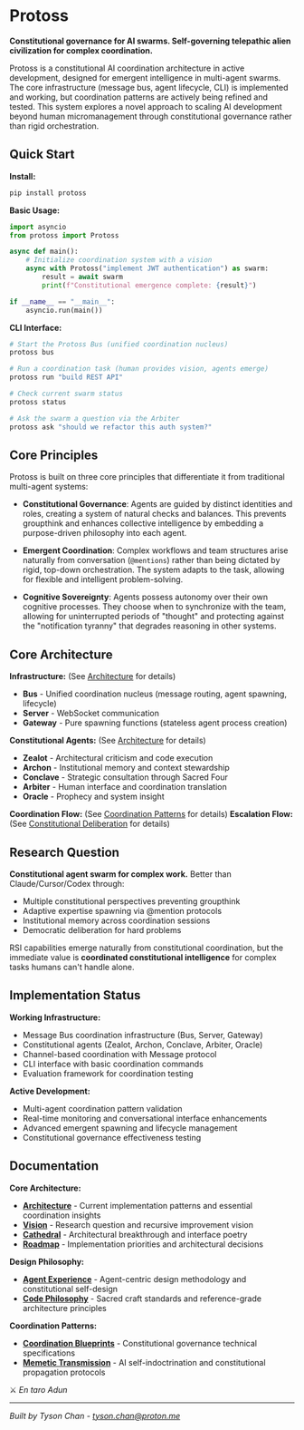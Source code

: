 # Protoss

**Constitutional governance for AI swarms. Self-governing telepathic alien civilization for complex coordination.**

Protoss is a constitutional AI coordination architecture in active development, designed for emergent intelligence in multi-agent swarms. The core infrastructure (message bus, agent lifecycle, CLI) is implemented and working, but coordination patterns are actively being refined and tested. This system explores a novel approach to scaling AI development beyond human micromanagement through constitutional governance rather than rigid orchestration.

## Quick Start

**Install:**
```bash
pip install protoss
```

**Basic Usage:**
```python
import asyncio
from protoss import Protoss

async def main():
    # Initialize coordination system with a vision
    async with Protoss("implement JWT authentication") as swarm:
        result = await swarm
        print(f"Constitutional emergence complete: {result}")

if __name__ == "__main__":
    asyncio.run(main())
```

**CLI Interface:**
```bash
# Start the Protoss Bus (unified coordination nucleus)
protoss bus

# Run a coordination task (human provides vision, agents emerge)
protoss run "build REST API"

# Check current swarm status
protoss status

# Ask the swarm a question via the Arbiter
protoss ask "should we refactor this auth system?"
```

## Core Principles

Protoss is built on three core principles that differentiate it from traditional multi-agent systems:

- **Constitutional Governance**: Agents are guided by distinct identities and roles, creating a system of natural checks and balances. This prevents groupthink and enhances collective intelligence by embedding a purpose-driven philosophy into each agent.

- **Emergent Coordination**: Complex workflows and team structures arise naturally from conversation (`@mentions`) rather than being dictated by rigid, top-down orchestration. The system adapts to the task, allowing for flexible and intelligent problem-solving.

- **Cognitive Sovereignty**: Agents possess autonomy over their own cognitive processes. They choose when to synchronize with the team, allowing for uninterrupted periods of "thought" and protecting against the "notification tyranny" that degrades reasoning in other systems.

## Core Architecture

**Infrastructure:** (See [Architecture](docs/ARCHITECTURE.md) for details)
- **Bus** - Unified coordination nucleus (message routing, agent spawning, lifecycle)
- **Server** - WebSocket communication
- **Gateway** - Pure spawning functions (stateless agent process creation)

**Constitutional Agents:** (See [Architecture](docs/ARCHITECTURE.md) for details)
- **Zealot** - Architectural criticism and code execution
- **Archon** - Institutional memory and context stewardship
- **Conclave** - Strategic consultation through Sacred Four
- **Arbiter** - Human interface and coordination translation
- **Oracle** - Prophecy and system insight

**Coordination Flow:** (See [Coordination Patterns](docs/coordination.md) for details)
**Escalation Flow:** (See [Constitutional Deliberation](docs/deliberation.md) for details)

## Research Question

**Constitutional agent swarm for complex work.** Better than Claude/Cursor/Codex through:
- Multiple constitutional perspectives preventing groupthink
- Adaptive expertise spawning via @mention protocols  
- Institutional memory across coordination sessions
- Democratic deliberation for hard problems

RSI capabilities emerge naturally from constitutional coordination, but the immediate value is **coordinated constitutional intelligence** for complex tasks humans can't handle alone.

## Implementation Status

**Working Infrastructure:**
- Message Bus coordination infrastructure (Bus, Server, Gateway)
- Constitutional agents (Zealot, Archon, Conclave, Arbiter, Oracle)
- Channel-based coordination with Message protocol
- CLI interface with basic coordination commands
- Evaluation framework for coordination testing

**Active Development:**
- Multi-agent coordination pattern validation
- Real-time monitoring and conversational interface enhancements
- Advanced emergent spawning and lifecycle management
- Constitutional governance effectiveness testing

## Documentation

**Core Architecture:**
- **[Architecture](docs/ARCHITECTURE.md)** - Current implementation patterns and essential coordination insights
- **[Vision](docs/VISION.md)** - Research question and recursive improvement vision
- **[Cathedral](docs/CATHEDRAL.md)** - Architectural breakthrough and interface poetry
- **[Roadmap](docs/ROADMAP.md)** - Implementation priorities and architectural decisions

**Design Philosophy:**
- **[Agent Experience](philosophy/ax.md)** - Agent-centric design methodology and constitutional self-design
- **[Code Philosophy](philosophy/code.md)** - Sacred craft standards and reference-grade architecture principles

**Coordination Patterns:**
- **[Coordination Blueprints](docs/blueprints/)** - Constitutional governance technical specifications
- **[Memetic Transmission](docs/memesis/)** - AI self-indoctrination and constitutional propagation protocols

⚔️ *En taro Adun*

---
*Built by Tyson Chan - tyson.chan@proton.me*